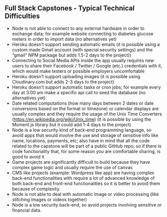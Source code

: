 ## Full Stack Capstones - Typical Technical Difficulties

* Node is not able to connect to any external hardware in order to exchange data; for example website connecting to diabetes glucose meters in order to import data (no alternatives yet)
* Heroku doesn’t support sending automatic emails (it is possible using a custom made Gmail account (with special security settings) and the “gmail” NPM package but adds 1.5-2 days to the project))
* Connecting to Social Media APIs inside the app usually requires new users to share their Facebook / Twitter / Google (etc.) credentials with it, which would make testers or possible employers uncomfortable
* Heroku doesn’t support uploading images (it is possible using Cloudinary.com but adds 2-3 days to the project)
* Heroku doesn’t support automatic tasks or cron jobs; for example every day at 3:00 am make a specific api call to seed the database (no alternatives yet)
* Date related computations (how many days between 2 dates or date conversions based on the format or timezone) or calendar displays are usually complex and they require the usage of the Unix Time Converters (https://en.wikipedia.org/wiki/Unix_time) (it is possible by using the Moment.js library but it could add 1-4 days to the project)
* Node is a low security kind of back-end programming language, so avoid apps that would involve the use and storage of sensitive info like name, locations, payments, etc; also have in mind that all the code related to the capstone will be part of a public GitHub repo, so if there is code functionality that, for some reason you are comfortable sharing, is good to avoid it
* Game projects are significantly difficult to build because they have complex game logic and usually require the use of canvas
* CMS like projects (example: Wordpress like app) are having complex back-end functionalities with require a lot of advanced knowledge of both back-end and front-end functionalities so it is better to avoid them because of complexity. 
* Node is not able to deal with automatic image or video processing (like stitching images or videos together)
* Node is a low security back-end, so avoid projects involving sensitive or financial data.

